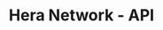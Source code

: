 ---
title: "Hera Network - API"
description: "API para datos de jugadores, tablas de clasificación y verificaciones de salud del ecosistema , manejando estadísticas de múltiples modos de juego."
technologies: ["nestjs", "prisma", "sentry", "workers"]
github: "https://github.com/tuusuario/ecommerce-app"
image: "/project.png"
imageAlt: "Captura de pantalla del logo de Hera Network"
featured: true
publishDate: 2024-03-15
status: "completed"
order: 4
---